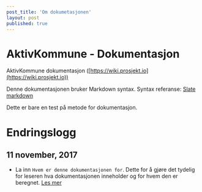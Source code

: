 ```yaml
---
post_title: 'Om dokumetasjonen'
layout: post
published: true
---
```

# AktivKommune - Dokumentasjon

AktivKommune dokumentasjon ([https://wiki.prosjekt.io](https://wiki.prosjekt.io))

Denne dokumentasjonen bruker Markdown syntax. Syntax referanse: [Slate markdown](https://github.com/tripit/slate/wiki/Markdown-Syntax)

<aside class="warning">
Dette er bare en test på metode for dokumentasjon.
</aside>

# Endringslogg

## 11 november, 2017

- La inn `Hvem er denne dokumentasjonen for`. Dette for å gjøre det tydelig for leseren hva dokumentasjonen inneholder og for hvem den er beregnet.   [Les mer](https://developers.ecwid.com/api-documentation/ecwid-javascript-sdk#sendusertoupgrade)

